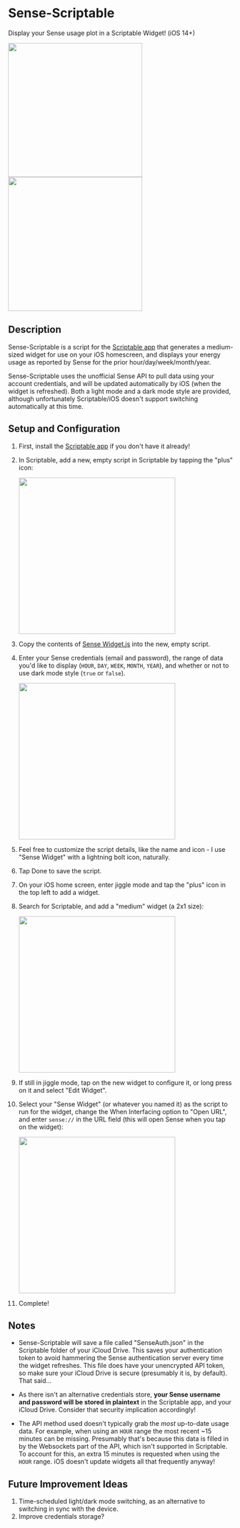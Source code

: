 # Sense-Scriptable
Display your Sense usage plot in a Scriptable Widget! (iOS 14+)

<img src="../assets/dark_hero.jpeg" height="300">  <img src="../assets/light_hero.jpeg" height="300">

## Description
Sense-Scriptable is a script for the [Scriptable app](https://scriptable.app) that generates a medium-sized widget for use on your iOS homescreen, and displays your energy usage as reported by Sense for the prior hour/day/week/month/year.

Sense-Scriptable uses the unofficial Sense API to pull data using your account credentials, and will be updated automatically by iOS (when the widget is refreshed). Both a light mode and a dark mode style are provided, although unfortunately Scriptable/iOS doesn't support switching automatically at this time.

## Setup and Configuration
1. First, install the [Scriptable app](https://scriptable.app) if you don't have it already!
2. In Scriptable, add a new, empty script in Scriptable by tapping the "plus" icon:

   <img src="../assets/scriptable.jpeg" width="350">
3. Copy the contents of [Sense Widget.js](https://github.com/cbpowell/Sense-Scriptable/blob/main/Sense%20Widget.js) into the new, empty script.
4. Enter your Sense credentials (email and password), the range of data you'd like to display (`HOUR`, `DAY`, `WEEK`, `MONTH`, `YEAR`), and whether or not to use dark mode style (`true` or `false`).

   <img src="../assets/config_script.jpeg" width="350">
5. Feel free to customize the script details, like the name and icon - I use "Sense Widget" with a lightning bolt icon, naturally.
6. Tap Done to save the script.
7. On your iOS home screen, enter jiggle mode and tap the "plus" icon in the top left to add a widget.
8. Search for Scriptable, and add a "medium" widget (a 2x1 size):

   <img src="../assets/add_widget.jpeg" width="350">
9. If still in jiggle mode, tap on the new widget to configure it, or long press on it and select "Edit Widget".
10. Select your "Sense Widget" (or whatever you named it) as the script to run for the widget, change the When Interfacing option to "Open URL", and enter `sense://` in the URL field (this will open Sense when you tap on the widget):
   
    <img src="../assets/config_widget.jpeg" width="350">
11. Complete!

## Notes
- Sense-Scriptable will save a file called "SenseAuth.json" in the Scriptable folder of your iCloud Drive. This saves your authentication token to avoid hammering the Sense authentication server every time the widget refreshes. This file does have your unencrypted API token, so make sure your iCloud Drive is secure (presumably it is, by default). That said...
- As there isn't an alternative credentials store, **your Sense username and password will be stored in plaintext** in the Scriptable app, and your iCloud Drive. Consider that security implication accordingly!

- The API method used doesn't typically grab the _most_ up-to-date usage data. For example, when using an `HOUR` range the most recent ~15 minutes can be missing. Presumably that's because this data is filled in by the Websockets part of the API, which isn't supported in Scriptable. To account for this, an extra 15 minutes is requested when using the `HOUR` range. iOS doesn't update widgets all that frequently anyway!

## Future Improvement Ideas
1. Time-scheduled light/dark mode switching, as an alternative to switching in sync with the device.
2. Improve credentials storage?
